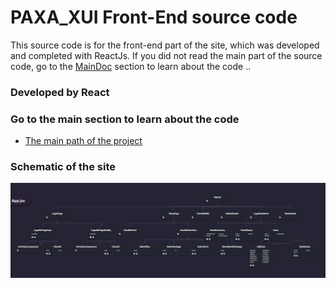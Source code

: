 # PAXA_XUI Front-End source code
This source code is for the front-end part of the site, which was developed and completed with ReactJs.
If you did not read the main part of the source code, go to the [MainDoc](https://github.com/hossein-rg) section to learn about the code ..

### Developed by React




### Go to the main section to learn about the code
 - [The main path of the project](https://github.com/hossein-rg)

### Schematic of the site
![Schematic](./public/sitemap.png)